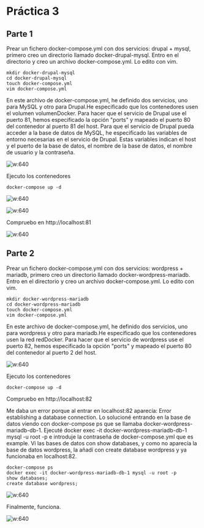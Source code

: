 # Práctica 3

## Parte 1

Prear un fichero docker-compose.yml con dos servicios: drupal + mysql, primero creo un directorio llamado docker-drupal-mysql. Entro en el directorio
y creo un archivo docker-compose.yml. Lo edito con vim.

```console
mkdir docker-drupal-mysql
cd docker-drupal-mysql
touch docker-compose.yml
vim docker-compose.yml
```

En este archivo de docker-compose.yml, he definido dos servicios, uno para MySQL y otro para Drupal.He especificado que los contenedores usen el volumen
volumenDocker. Para hacer que el servicio de Drupal use el puerto 81, hemos especificado la opción "ports"
y mapeado el puerto 80 del contenedor al puerto 81 del host. Para que el servicio de Drupal pueda acceder a la base de datos de MySQL,
he especificado las variables de entorno necesarias en el servicio de Drupal. Estas variables indican el host y el puerto de la base de datos,
el nombre de la base de datos, el nombre de usuario y la contraseña.

![w:640](img/docker_compose_yml.png)

Ejecuto los contenedores

```console
docker-compose up -d
```

![w:640](img/docker_compose_start.png)

![w:640](img/docker_compose_end.png)

Compruebo en http://localhost:81

![w:640](img/localhost_Drupal.png)

## Parte 2

Prear un fichero docker-compose.yml con dos servicios: wordpress + mariadb, primero creo un directorio llamado docker-wordpress-mariadb. Entro en el directorio y creo un archivo docker-compose.yml. Lo edito con vim.

```console
mkdir docker-wordpress-mariadb
cd docker-wordpress-mariadb
touch docker-compose.yml
vim docker-compose.yml
```

En este archivo de docker-compose.yml, he definido dos servicios, uno para wordpress y otro para mariadb.He especificado que los contenedores usen la red redDocker. Para hacer que el servicio de wordpress use el puerto 82, hemos especificado la opción "ports" y mapeado el puerto 80 del contenedor al puerto 2  del host.

![w:640](img/docker_compose_yml_2.png)

Ejecuto los contenedores

```console
docker-compose up -d
```

Compruebo en http://localhost:82

Me daba un error porque al entrar en localhost:82 aparecía: Error establishing a database connection. Lo solucioné entrando en la base de datos viendo con docker-compose ps que se llamaba docker-wordpress-mariadb-db-1. Ejecuté docker exec -it docker-wordpress-mariadb-db-1 mysql -u root -p e introduje la contraseña de docker-compose.yml que es example. Vi las bases de datos con show databases, y como no aparecía la base de datos wordpress, la añadí con create database wordpress y ya funcionaba en localhost:82.
```console
docker-compose ps
docker exec -it docker-wordpress-mariadb-db-1 mysql -u root -p
show databases;
create database wordpress;
```

![w:640](img/create_wordpress.png)

Finalmente, funciona.

![w:640](img/localhost_wordpress.png)

